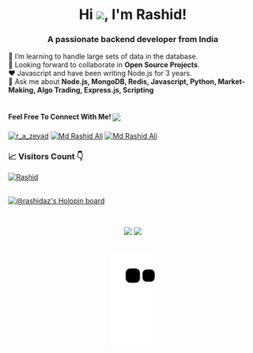 <h1 align="center">Hi <img src="https://media.giphy.com/media/hvRJCLFzcasrR4ia7z/giphy.gif" width="25px">, I'm Rashid!</h1>

<h3 align="center">A passionate backend developer from India</h3>

🌱 I’m learning to handle large sets of data in the database. <br/>
👯 Looking forward to collaborate in **Open Source Projects**. <br/>
❤️ Javascript and have been writing Node.js for 3 years.<br/>
💬 Ask me about **Node.js, MongoDB, Redis, Javascript, Python, Market-Making, Algo Trading, Express.js, Scripting** <br/> <br/>
<h4><b>Feel Free To Connect With Me!</b> <img align="center" src="https://github.com/rajput2107/rajput2107/blob/master/Assets/Handshake.gif" height="40px" /></h4>
<div>
<a href="https://twitter.com/r_a_zeyad" target="blank"
        ><img
            align="center"
            src="https://raw.githubusercontent.com/rahuldkjain/github-profile-readme-generator/master/src/images/icons/Social/twitter.svg"
            alt="r_a_zeyad"
            height="30"
            width="40"
    /></a>
    <a
        href="https://www.linkedin.com/in/mdrashidali/"
        target="blank"
        ><img
            align="center"
            src="https://raw.githubusercontent.com/rahuldkjain/github-profile-readme-generator/master/src/images/icons/Social/linked-in-alt.svg"
            alt="Md Rashid Ali"
            height="30"
            width="40"
    /></a>
    <a href="mailto:rashid.zeyad2u@gmail.com" target="_blank"><img src="https://upload.wikimedia.org/wikipedia/commons/thumb/8/8c/Gmail_Icon_%282013-2020%29.svg/1024px-Gmail_Icon_%282013-2020%29.svg.png?20220204194709"  height="30"
            width="40" align="center" alt="Md Rashid Ali"></a>
</div>


<h3>📈 Visitors Count 👇 </h3>
<div>
    <a href="https://github.com/RAshidAZ" target="_blank">
        <img src="https://komarev.com/ghpvc/?username=RAshidAZ&label=Profile%20views&color=0e75b6&style=for-the-badge" alt="Rashid" />
   </a> 
</div>
<br/>

[![@rashidaz's Holopin board](https://holopin.io/api/user/board?user=rashidaz)](https://holopin.io/@rashidaz)

</p>
<br/>
<p align="center">
  <img width="400px" src="https://github-readme-stats.vercel.app/api?username=RAshidAZ&count_private=true&show_icons=true&theme=material-palenight&hide_border=true&bg_color=1F222E" />
  <img width="400px" src="https://github-readme-streak-stats.herokuapp.com?user=RAshidAZ&theme=material-palenight&hide_border=true&fire=C77800&ring=7C2AE8&background=1F222E" />
</p>
<br/>
<div align="center"> <img src="https://raw.githubusercontent.com/muhiqsimui/muhiqsimui/output/github-contribution-grid-snake.svg" /></div>
